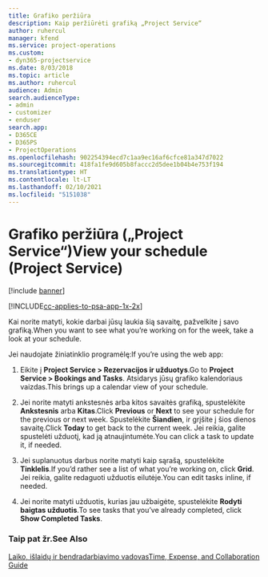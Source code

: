 ```yaml
---
title: Grafiko peržiūra
description: Kaip peržiūrėti grafiką „Project Service“
author: ruhercul
manager: kfend
ms.service: project-operations
ms.custom:
- dyn365-projectservice
ms.date: 8/03/2018
ms.topic: article
ms.author: ruhercul
audience: Admin
search.audienceType:
- admin
- customizer
- enduser
search.app:
- D365CE
- D365PS
- ProjectOperations
ms.openlocfilehash: 902254394ecd7c1aa9ec16af6cfce81a347d7022
ms.sourcegitcommit: 418fa1fe9d605b8faccc2d5dee1b04b4e753f194
ms.translationtype: HT
ms.contentlocale: lt-LT
ms.lasthandoff: 02/10/2021
ms.locfileid: "5151038"
---
```

# <a name="view-your-schedule-project-service"></a><span data-ttu-id="8b973-103">Grafiko peržiūra („Project Service“)</span><span class="sxs-lookup"><span data-stu-id="8b973-103">View your schedule (Project Service)</span></span>

[!include [banner](../includes/psa-now-project-operations.md)]

[!INCLUDE[cc-applies-to-psa-app-1x-2x](../includes/cc-applies-to-psa-app-1x-2x.md)]

<span data-ttu-id="8b973-104">Kai norite matyti, kokie darbai jūsų laukia šią savaitę, pažvelkite į savo grafiką.</span><span class="sxs-lookup"><span data-stu-id="8b973-104">When you want to see what you’re working on for the week, take a look at your schedule.</span></span>  
  
 <span data-ttu-id="8b973-105">Jei naudojate žiniatinklio programėlę:</span><span class="sxs-lookup"><span data-stu-id="8b973-105">If you’re using the web app:</span></span>  
  
1.  <span data-ttu-id="8b973-106">Eikite į **Project Service > Rezervacijos ir užduotys**.</span><span class="sxs-lookup"><span data-stu-id="8b973-106">Go to **Project Service > Bookings and Tasks**.</span></span> <span data-ttu-id="8b973-107">Atsidarys jūsų grafiko kalendoriaus vaizdas.</span><span class="sxs-lookup"><span data-stu-id="8b973-107">This brings up a calendar view of your schedule.</span></span>  
  
2.  <span data-ttu-id="8b973-108">Jei norite matyti ankstesnės arba kitos savaitės grafiką, spustelėkite **Ankstesnis** arba **Kitas**.</span><span class="sxs-lookup"><span data-stu-id="8b973-108">Click **Previous** or **Next** to see your schedule for the previous or next week.</span></span> <span data-ttu-id="8b973-109">Spustelėkite **Šiandien**, ir grįšite į šios dienos savaitę.</span><span class="sxs-lookup"><span data-stu-id="8b973-109">Click **Today** to get back to the current week.</span></span> <span data-ttu-id="8b973-110">Jei reikia, galite spustelėti užduotį, kad ją atnaujintumėte.</span><span class="sxs-lookup"><span data-stu-id="8b973-110">You can click a task to update it, if needed.</span></span>  
  
3.  <span data-ttu-id="8b973-111">Jei suplanuotus darbus norite matyti kaip sąrašą, spustelėkite **Tinklelis**.</span><span class="sxs-lookup"><span data-stu-id="8b973-111">If you’d rather see a list of what you’re working on, click **Grid**.</span></span> <span data-ttu-id="8b973-112">Jei reikia, galite redaguoti užduotis eilutėje.</span><span class="sxs-lookup"><span data-stu-id="8b973-112">You can edit tasks inline, if needed.</span></span>  
  
4.  <span data-ttu-id="8b973-113">Jei norite matyti užduotis, kurias jau užbaigėte, spustelėkite **Rodyti baigtas užduotis**.</span><span class="sxs-lookup"><span data-stu-id="8b973-113">To see tasks that you’ve already completed, click **Show Completed Tasks**.</span></span>  
  
### <a name="see-also"></a><span data-ttu-id="8b973-114">Taip pat žr.</span><span class="sxs-lookup"><span data-stu-id="8b973-114">See Also</span></span>  
 [<span data-ttu-id="8b973-115">Laiko, išlaidų ir bendradarbiavimo vadovas</span><span class="sxs-lookup"><span data-stu-id="8b973-115">Time, Expense, and Collaboration Guide</span></span>](../psa/time-expense-collaboration-guide.md)
